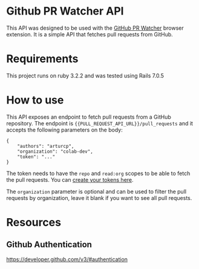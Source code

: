# Github PR Watcher API

This API was designed to be used with the [GitHub PR Watcher](https://github.com/arturcp/pr-watcher) browser extension. It is a simple API that fetches pull requests from GitHub.

# Requirements

This project runs on ruby 3.2.2 and was tested using Rails 7.0.5

# How to use

This API exposes an endpoint to fetch pull requests from a GitHub repository. The endpoint is `{{PULL_REQUEST_API_URL}}/pull_requests` and it accepts the following parameters on the body:

```
{
    "authors": "arturcp",
    "organization": "colab-dev",
    "token": "..."
}
```

The token needs to have the `repo` and `read:org` scopes to be able to fetch the pull requests. You can [create your tokens here](https://github.com/settings/tokens).

The `organization` parameter is optional and can be used to filter the pull requests by organization, leave it blank if you want to see all pull requests.

# Resources

## Github Authentication

https://developer.github.com/v3/#authentication
